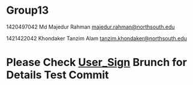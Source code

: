 # Group13

1420497042	Md Majedur Rahman	<majedur.rahman@northsouth.edu>

1421422042	Khondaker Tanzim Alam	<tanzim.khondaker@northsouth.edu>

# Please Check [User_Sign](https://github.com/nsuspring2019cse427/Group13/commits/User_Sign) Brunch for Details Test Commit

